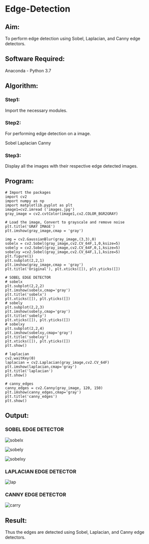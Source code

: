 # Edge-Detection
## Aim:
To perform edge detection using Sobel, Laplacian, and Canny edge detectors.

## Software Required:
Anaconda - Python 3.7

## Algorithm:

### Step1:
Import the necessary modules.

### Step2:
For performing edge detection on a image.

Sobel
Laplacian
Canny

### Step3:
Display all the images with their respective edge detected images.

 
## Program:

``` 
# Import the packages
import cv2
import numpy as np
import matplotlib.pyplot as plt
image1=cv2.imread ('images.jpg') 
gray_image = cv2.cvtColor(image1,cv2.COLOR_BGR2GRAY)

# Load the image, Convert to grayscale and remove noise
plt.title('GRAY IMAGE')
plt.imshow(gray_image,cmap = 'gray')

img = cv2.GaussianBlur(gray_image,(3,3),0)
sobelx = cv2.Sobel(gray_image,cv2.CV_64F,1,0,ksize=5)
sobely = cv2.Sobel(gray_image,cv2.CV_64F,0,1,ksize=5)
sobelxy =cv2.Sobel(gray_image,cv2.CV_64F,1,1,ksize=5)
plt.figure(1)
plt.subplot(2,2,1)
plt.imshow(gray_image,cmap = 'gray')
plt.title('Original'), plt.xticks([]), plt.yticks([])

# SOBEL EDGE DETECTOR
# sobelx
plt.subplot(2,2,2)
plt.imshow(sobelx,cmap='gray')
plt.title('sobelx')
plt.xticks([]), plt.yticks([])
# sobely
plt.subplot(2,2,3)
plt.imshow(sobely,cmap='gray')
plt.title('sobely')
plt.xticks([]), plt.yticks([])
# sobelxy
plt.subplot(2,2,4)
plt.imshow(sobelxy,cmap='gray')
plt.title('sobelxy')
plt.xticks([]), plt.yticks([])
plt.show()

# laplacian
cv2.waitKey(0)
laplacian = cv2.Laplacian(gray_image,cv2.CV_64F)
plt.imshow(laplacian,cmap='gray')
plt.title('laplacian')
plt.show()

# canny_edges
canny_edges = cv2.Canny(gray_image, 120, 150)
plt.imshow(canny_edges,cmap='gray')
plt.title('canny_edges')
plt.show()
```
## Output:
### SOBEL EDGE DETECTOR
![sobelx](https://user-images.githubusercontent.com/95388047/232011129-b5715216-3e50-4778-b21c-57e78057e1d3.jpg)

![sobely](https://user-images.githubusercontent.com/95388047/232011187-bcf414ab-41f5-4798-8205-ecaf8702b400.jpg)

![sobelxy](https://user-images.githubusercontent.com/95388047/232011063-20546ccd-1426-4480-a875-5ea385bf3242.jpg)

### LAPLACIAN EDGE DETECTOR

![lap](https://user-images.githubusercontent.com/95388047/232011234-db5f3e5b-4d2f-46cf-9e6f-cdffd39279e2.jpg)

### CANNY EDGE DETECTOR

![carry](https://user-images.githubusercontent.com/95388047/232011293-3616982b-eed7-4b79-b2f4-3e3e8b75cf49.jpg)


## Result:
Thus the edges are detected using Sobel, Laplacian, and Canny edge detectors.
